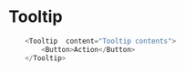 # Tooltip

```javascript
    <Tooltip  content="Tooltip contents">
        <Button>Action</Button>
    </Tooltip>
```
